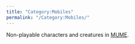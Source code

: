 ```yaml
---
title: "Category:Mobiles"
permalink: "/Category:Mobiles/"
---
```


Non-playable characters and creatures in [MUME](MUME "wikilink").